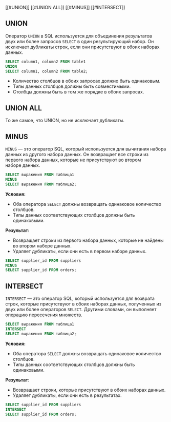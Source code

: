 
[[#UNION]]
[[#UNION ALL]]
[[#MINUS]]
[[#INTERSECT]]

## UNION

Оператор `UNION` в SQL используется для объединения результатов двух или более запросов `SELECT` в один результирующий набор. Он исключает дубликаты строк, если они присутствуют в обоих наборах данных.

```SQL
SELECT column1, column2 FROM table1
UNION
SELECT column1, column2 FROM table2;
```

- Количество столбцов в обоих запросах должно быть одинаковым.
- Типы данных столбцов должны быть совместимыми.
- Столбцы должны быть в том же порядке в обоих запросах.

## UNION ALL

То же самое, что UNION, но не исключает дубликаты.

## MINUS

`MINUS` — это оператор SQL, который используется для вычитания набора данных из другого набора данных. Он возвращает все строки из первого набора данных, которые не присутствуют во втором наборе данных.

```SQL
SELECT выражения FROM таблица1
MINUS
SELECT выражения FROM таблица2;

```

**Условия:**    
* Оба оператора `SELECT` должны возвращать одинаковое количество столбцов.
* Типы данных соответствующих столбцов должны быть одинаковыми.

**Результат:**
- Возвращает строки из первого набора данных, которые не найдены во втором наборе данных.
- Удаляет дубликаты, если они есть в первом наборе данных.

```SQL
SELECT supplier_id FROM suppliers
MINUS
SELECT supplier_id FROM orders;
```

## INTERSECT

`INTERSECT` — это оператор SQL, который используется для возврата строк, которые присутствуют в обоих наборах данных, полученных из двух или более операторов `SELECT`. Другими словами, он выполняет операцию пересечения множеств.

```SQL
SELECT выражения FROM таблица1
INTERSECT
SELECT выражения FROM таблица2;
```

**Условия:**
- Оба оператора `SELECT` должны возвращать одинаковое количество столбцов.
- Типы данных соответствующих столбцов должны быть одинаковыми.

**Результат:**
- Возвращает строки, которые присутствуют в обоих наборах данных.
- Удаляет дубликаты, если они есть в результатах.

```SQL
SELECT supplier_id FROM suppliers
INTERSECT
SELECT supplier_id FROM orders;
```
